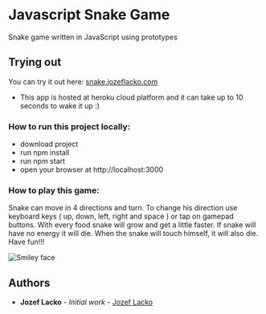 # Javascript Snake Game

Snake game written in JavaScript using prototypes

## Trying out

You can try it out here: <a href='http://snake.jozeflacko.com'>snake.jozeflacko.com</a>

* This app is hosted at heroku cloud platform and it can take up to 10 seconds to wake it up :)

### How to run this project locally:

* download project
* run npm install 
* run npm start
* open your browser at http://localhost:3000

### How to play this game:

Snake can move in 4 directions and turn. To change his direction use keyboard keys ( up, down, left, right and space ) or tap on gamepad buttons. With every food snake will grow and get a little faster. If snake will have no energy it will die. When the snake will touch himself, it will also die. Have fun!!!

<p style='max-width:360px;'>
<img src="https://raw.githubusercontent.com/opam/JavascriptSnakeGame/master/img/screenshot.png" alt="Smiley face">
</p> 

## Authors

* **Jozef Lacko** - *Initial work* - [Jozef Lacko](https://www.jozeflacko.com)

